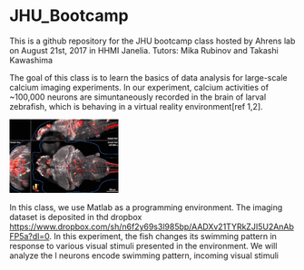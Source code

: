 # JHU_Bootcamp

This is a github repository for the JHU bootcamp class hosted by Ahrens lab on August 21st, 2017 in HHMI Janelia. 
Tutors: Mika Rubinov and Takashi Kawashima

The goal of this class is to learn the basics of data analysis for large-scale calcium imaging experiments. In our experiment, calcium activities of ~100,000 neurons are simuntaneously recorded in the brain of larval zebrafish, which is behaving in a virtual reality environment[ref 1,2]. 

<img src="./pics/maxresdefault.jpg" width="192">




In this class, we use Matlab as a programming environment. The imaging dataset is deposited in thd dropbox https://www.dropbox.com/sh/n6f2y69s3l985bp/AADXv21TYRkZJI5U2AnAbFP5a?dl=0. In this experiment, the fish changes its swimming pattern in response to various visual stimuli presented in the environment. We will analyze the l neurons encode swimming pattern, incoming visual stimuli 

